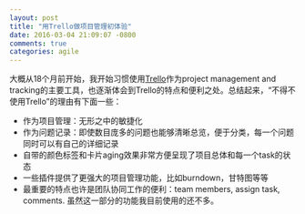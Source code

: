 ```yaml
---
layout: post
title: "用Trello做项目管理初体验"
date: 2016-03-04 21:09:07 -0800
comments: true
categories: agile
---
```


大概从18个月前开始，我开始习惯使用<a href='https://trello.com' target="_blank">Trello</a>作为project management and tracking的主要工具，也逐渐体会到Trello的特点和便利之处。总结起来，“不得不使用Trello”的理由有下面一些：

- 作为项目管理：无形之中的敏捷化
- 作为问题记录：即使数目庞多的问题也能够清晰总览，便于分类，每一个问题同时可以有自己的详细记录
- 自带的颜色标签和卡片aging效果非常方便呈现了项目总体和每一个task的状态
- 一些插件提供了更强大的项目管理功能，比如burndown，甘特图等等
- 最重要的特点也许是团队协同工作的便利：team members, assign task, comments. 虽然这一部分的功能我目前使用的还不多。
